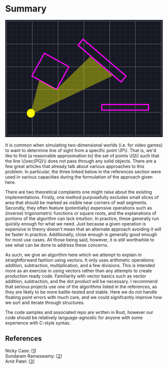 # Summary

![Line of Sight Example](./images/example.png "An example of what we are trying to do")

It is common when simulating two-dimensional worlds (i.e. for video games) to want to determine line of sight from a specific point \\(P\\). That is, we'd like to find (a reasonable approximation to) the set of points \\(Q\\) such that the line \\(\vec{PQ}\\) does not pass through any solid objects. There are a few great articles that already talk about various approaches to this problem. In particular, the three linked below in the references section were used in various capacities during the formulation of the approach given here.

There are two theoretical complaints one might raise about the existing implementations. Firstly, one method purposefully excludes small slices of area that should be marked as visible near corners of wall segments. Secondly, they often feature (potentially) expensive operations such as (inverse) trigonometric functions or square roots, and the explanations of portions of the algorithm can lack intuition. In practice, these generally run quickly enough for what we need. Just because a given operation is expensive in theory doesn't mean that an alternate approach avoiding it will be faster in practice. Additionally, close enough is generally good enough for most use cases. All those being said, however, it is still worthwhile to see what can be done to address these concerns.

As such, we give an algorithm here which we attempt to explain in straightforward fashion using vectors. It only uses arithmetic operations: addition, subtraction, multiplication, and a few divisions. This is intended more as an exercise in using vectors rather than any attempts to create production ready code. Familiarity with vector basics such as vector addition, subtraction, and the dot product will be necessary. I recommend that serious projects use one of the algorithms listed in the references, as they are likely to be more battle-tested and stable. Here we do not handle floating point errors with much care, and we could signifcantly improve how we sort and iterate through structures.

The code samples and associated repo are written in Rust, however our code should be relatively language-agnostic for anyone with some experience with C-style syntax. 

## References

Nicky Case: [[1](https://ncase.me/sight-and-light/)]  
Sundaram Ramaswamy: [[2](https://legends2k.github.io/2d-fov/design.html)]  
Amit Patel: [[3](https://www.redblobgames.com/articles/visibility/)]  

